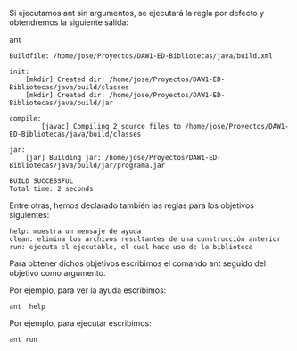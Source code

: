 Si ejecutamos ant sin argumentos, se ejecutará la regla por defecto y obtendremos la siguiente salida:

ant

    Buildfile: /home/jose/Proyectos/DAW1-ED-Bibliotecas/java/build.xml

    init:
        [mkdir] Created dir: /home/jose/Proyectos/DAW1-ED-Bibliotecas/java/build/classes
        [mkdir] Created dir: /home/jose/Proyectos/DAW1-ED-Bibliotecas/java/build/jar

    compile:
            [javac] Compiling 2 source files to /home/jose/Proyectos/DAW1-ED-Bibliotecas/java/build/classes

    jar:
        [jar] Building jar: /home/jose/Proyectos/DAW1-ED-Bibliotecas/java/build/jar/programa.jar

    BUILD SUCCESSFUL
    Total time: 2 seconds

    
  Entre otras, hemos declarado también las reglas para los objetivos siguientes:

    help: muestra un mensaje de ayuda
    clean: elimina los archivos resultantes de una construcción anterior
    run: ejecuta el ejecutable, el cual hace uso de la biblioteca
    
Para obtener dichos objetivos escribimos el comando ant seguido del objetivo como argumento.

Por ejemplo, para ver la ayuda escribimos:

    ant  help
    
Por ejemplo, para ejecutar escribimos:

    ant run
    
